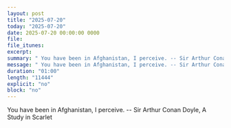 ```yaml
---
layout: post
title: "2025-07-20"
today: "2025-07-20"
date: 2025-07-20 00:00:00 0000
file:
file_itunes:
excerpt:
summary: " You have been in Afghanistan, I perceive. -- Sir Arthur Conan Doyle, A Study in Scarlet "
message: " You have been in Afghanistan, I perceive. -- Sir Arthur Conan Doyle, A Study in Scarlet "
duration: "01:00"
length: "11444"
explicit: "no"
block: "no"
---
```

 You have been in Afghanistan, I perceive. -- Sir Arthur Conan Doyle, A Study in Scarlet 

